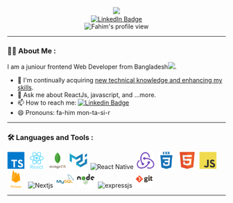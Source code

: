 <div id="header" align="center">
  <img src="https://media.giphy.com/media/HwBlFQZFcAoUcPHZdX/giphy.gif" width="200"/>
  
  <div id="badges">
  <a href="https://www.linkedin.com/in/shahmiraj-ehesan">
    <img src="https://img.shields.io/badge/LinkedIn-blue?style=flat&logo=Linkedin&logoColor=white" alt="LinkedIn Badge" width="100"/>
  </a>
    
</div>
 <img src="https://komarev.com/ghpvc/?username=FahimMontasir&style=flat&color=blue" alt="Fahim's profile view"/>
</div>

---

### :man_technologist: About Me :
I am a juniour frontend Web Developer from Bangladesh<img src="https://media.giphy.com/media/d68IK2DovJ2MI2UTjJ/giphy.gif" width="20">.
- 🌱 I'm continually acquiring [new technical knowledge and enhancing my skills](https://github.com/FahimMontasir/cse-fundamentals).
- 💬 Ask me about ReactJs, javascript, and ...more.
- 📫 How to reach me: [![Linkedin Badge](https://img.shields.io/badge/LinkedIn-blue?style=flat&logo=Linkedin&logoColor=white)]((https://www.linkedin.com/in/shahmiraj-ehesan))
- 😄 Pronouns: fa-him mon-ta-si-r

---

### :hammer_and_wrench: Languages and Tools :
<div>
  <img src="https://github.com/devicons/devicon/blob/master/icons/typescript/typescript-original.svg" title="Typescript" alt="Typescript" width="40" height="40"/>&nbsp;
  <img src="https://github.com/devicons/devicon/blob/master/icons/react/react-original-wordmark.svg" title="React" alt="React" width="40" height="40"/>&nbsp;
  <img src="https://github.com/devicons/devicon/blob/master/icons/mongodb/mongodb-original-wordmark.svg" title="MongoDB" alt="MongoDB" width="40" height="40"/>&nbsp;
  <img src="https://github.com/devicons/devicon/blob/master/icons/materialui/materialui-original.svg" title="Material UI" alt="Material UI" width="40" height="40"/>&nbsp;
  <img src="https://icts.io/wp-content/uploads/2020/04/react-native.png" title="React Native" alt="React Native" width="70" height="40"/>&nbsp;
  <img src="https://github.com/devicons/devicon/blob/master/icons/redux/redux-original.svg" title="Redux" alt="Redux " width="40" height="40"/>&nbsp;
  <img src="https://github.com/devicons/devicon/blob/master/icons/css3/css3-plain-wordmark.svg"  title="CSS3" alt="CSS" width="40" height="40"/>&nbsp;
  <img src="https://github.com/devicons/devicon/blob/master/icons/html5/html5-original.svg" title="HTML5" alt="HTML" width="40" height="40"/>&nbsp;
  <img src="https://github.com/devicons/devicon/blob/master/icons/javascript/javascript-original.svg" title="JavaScript" alt="JavaScript" width="40" height="40"/>&nbsp;
  <img src="https://github.com/devicons/devicon/blob/master/icons/firebase/firebase-plain-wordmark.svg" title="Firebase" alt="Firebase" width="40" height="40"/>&nbsp;
  <img src="https://miro.medium.com/max/1000/1*htbUdWgFQ3a94PMEvBr_hQ.png" title="Nextjs"  alt="Nextjs" width="70" height="40"/>&nbsp;
  <img src="https://github.com/devicons/devicon/blob/master/icons/mysql/mysql-original-wordmark.svg" title="MySQL"  alt="MySQL" width="40" height="40"/>&nbsp;
  <img src="https://github.com/devicons/devicon/blob/master/icons/nodejs/nodejs-original-wordmark.svg" title="NodeJS" alt="NodeJS" width="40" height="40"/>&nbsp;
  <img src="https://miro.medium.com/max/1400/1*XP-mZOrIqX7OsFInN2ngRQ.png" title="expressjs" alt="expressjs" width="100" height="40"/>&nbsp;
  <img src="https://github.com/devicons/devicon/blob/master/icons/git/git-original-wordmark.svg" title="Git" **alt="Git" width="40" height="40"/>
</div>

---
